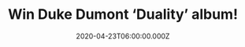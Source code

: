---
campaign-uuid: "c-35e7befc-8603-4454-b57d-59fa404bf233"
type: "Competition"
category: "Music"
date: "2020-04-23T06:00:00.000Z"
end-date: "2020-05-23T23:59:00.000Z"
disable-form: false
is_promoted: false
has_entry_page: true
title: "Win Duke Dumont ‘Duality’ album!"
competition-description: "<p>’Duality’ is the debut studio album by the British house\
  \ DJ Duke Dumont. Best known for his hit singles 'Need U (100%)' 'I Got U', 'Ocean\
  \ Drive' and 'Won't Look Back’… he’s back with a brand new record we are pretty\
  \ sure you won’t want to miss.</p>\n<p>Click below for a chance to win it now.</p>\n"
hero-header: "Win Duke Dumont ‘Duality’ album!"
terms-confirmation: "N/A"
banner-img: "https://assets.expresslyapp.com/asset-98809df0-34d5-4608-a012-24a07b91a894.jpg"
logo-left-href: "aaa.nme.com"
logo-left-image: "https://assets.expresslyapp.com/asset-08be2b45-c76d-4b0d-aeb2-92117241fd54.jpg"
logo-left-title: "NMEAAA"
bg-image-hero: "https://assets.expresslyapp.com/asset-1966fbc5-fa81-452e-b386-7274e425d7e7.jpg"
bg-image-first: "https://assets.expresslyapp.com/asset-5eddf102-2647-4eaf-ba39-d7e694c683d5.jpg"
section1-content: "<p>’Duality’ is the debut studio album by the British house DJ:\
  \ Duke Dumont. The album features cuts with How to Dress Well, Say Lou Lou, Ry X,\
  \ Zak Abel, and more. Best known for his hit singles 'Need U (100%)' 'I Got U',\
  \ 'Ocean Drive' and 'Won't Look Back’… he’s back with a brand new record we are\
  \ pretty sure you won’t want to miss.</p>\n"
entry-title: "Win Duke Dumont ‘Duality’ album!"
entry-content: "<p>Enter the draw to win Duke Dumont ‘Duality’ album by completing\
  \ the form below before 23:59 on the 23rd of May 2020.</p>\n"
has-winner: false
prize-description: "Duke Dumont ‘Duality’ album!"
special-conditions: "Multiple entries are allowed up to one every day.\r\n\r\nThis\
  \ competition is also available on: https://club.expressly.io/competitions/duke-dumont-duality"
country-restrictions:
- "GB"
---